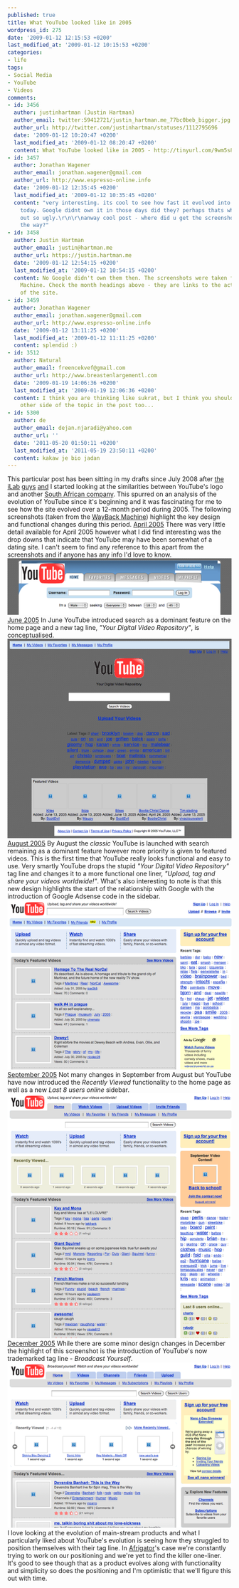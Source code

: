 ```yaml
---
published: true
title: What YouTube looked like in 2005
wordpress_id: 275
date: '2009-01-12 12:15:53 +0200'
last_modified_at: '2009-01-12 10:15:53 +0200'
categories:
- life
tags:
- Social Media
- YouTube
- Videos
comments:
- id: 3456
  author: justinhartman (Justin Hartman)
  author_email: twitter:59412721/justin_hartman.me_77bc0beb_bigger.jpg
  author_url: http://twitter.com/justinhartman/statuses/1112795696
  date: '2009-01-12 10:20:47 +0200'
  last_modified_at: '2009-01-12 08:20:47 +0200'
  content: What YouTube looked like in 2005 - http://tinyurl.com/9wm5s8
- id: 3457
  author: Jonathan Wagener
  author_email: jonathan.wagener@gmail.com
  author_url: http://www.espresso-online.info
  date: '2009-01-12 12:35:45 +0200'
  last_modified_at: '2009-01-12 10:35:45 +0200'
  content: "very interesting. its cool to see how fast it evolved into what it is
    today. Google didnt own it in those days did they? perhaps thats why it started
    out so ugly.\r\n\r\nanway cool post - where did u get the screenshots from by
    the way?"
- id: 3458
  author: Justin Hartman
  author_email: justin@hartman.me
  author_url: https://justin.hartman.me
  date: '2009-01-12 12:54:15 +0200'
  last_modified_at: '2009-01-12 10:54:15 +0200'
  content: No Google didn't own them then. The screenshots were taken from WayBack
    Machine. Check the month headings above - they are links to the actual version
    of the site.
- id: 3459
  author: Jonathan Wagener
  author_email: jonathan.wagener@gmail.com
  author_url: http://www.espresso-online.info
  date: '2009-01-12 13:11:25 +0200'
  last_modified_at: '2009-01-12 11:11:25 +0200'
  content: splendid :)
- id: 3512
  author: Natural
  author_email: freencekvef@gmail.com
  author_url: http://www.breastenlargementl.com
  date: '2009-01-19 14:06:36 +0200'
  last_modified_at: '2009-01-19 12:06:36 +0200'
  content: I think you are thinking like sukrat, but I think you should cover the
    other side of the topic in the post too...
- id: 5300
  author: de
  author_email: dejan.njaradi@yahoo.com
  author_url: ''
  date: '2011-05-20 01:50:11 +0200'
  last_modified_at: '2011-05-19 23:50:11 +0200'
  content: kakaw je bio jadan
---
```

This particular post has been sitting in my drafts since July 2008 after <a href="http://colindaniels.co.za">the</a> <a href="http://gregorrohrig.com">iLab</a> <a href="http://www.barnes.co.za">guys</a> <a href="http://www.robinpietersen.com">and</a> I started looking at the similarities between YouTube's logo and another <a href="http://www.sareunited.com/">South African company</a>. This spurred on an analysis of the evolution of YouTube since it's beginning and it was fascinating for me to see how the site evolved over a 12-month period during 2005.
The following screenshots (taken from the <a href="http://www.archive.org/web/web.php">WayBack Machine</a>) highlight the key design and functional changes during this period.
<a href="http://web.archive.org/web/20050428014715/http://www.youtube.com/">April 2005</a>
There was very little detail available for April 2005 however what I did find interesting was the drop downs that indicate that YouTube may have been somewhat of a dating site. I can't seem to find any reference to this apart from the screenshots and if anyone has any info I'd love to know.
<a href="/assets/images/uploads/2008/07/042005.png"><img src="/assets/images/uploads/2008/07/042005-b.png" alt="April 2005" /></a>
<a href="http://web.archive.org/web/20050614234128/http://www.youtube.com/">June 2005</a>
In June YouTube introduced search as a dominant feature on the home page and a new tag line, <em>"Your Digital Video Repository"</em>, is conceptualised.
<a href="/assets/images/uploads/2008/07/062005.png"><img src="/assets/images/uploads/2008/07/062005-b.png" alt="June 2005" /></a>
<a href="http://web.archive.org/web/20050801002005/http://www.youtube.com/">August 2005</a>
By August the <em>classic</em> YouTube is launched with search remaining as a dominant feature however more priority is given to featured videos. This is the first time that YouTube really looks functional and easy to use. Very smartly YouTube drops the stupid <em>"Your Digital Video Repository"</em> tag line and changes it to a more functional one liner, <em>"Upload, tag and share your videos worldwide!"</em>. What's also interesting to note is that this new design highlights the start of the relationship with Google with the introduction of Google Adsense code in the sidebar.
<a href="/assets/images/uploads/2008/07/082005.png"><img src="/assets/images/uploads/2008/07/082005-b.png" alt="August 2005" /></a>
<a href="http://web.archive.org/web/20050901170944/http://www.youtube.com/">September 2005</a>
Not many changes in September from August but YouTube have now introduced the <em>Recently Viewed</em> functionality to the home page as well as a new <em>Last 8 users online</em> sidebar.
<a href="/assets/images/uploads/2008/07/092005.png"><img src="/assets/images/uploads/2008/07/092005-b.png" alt="September 2005" /></a>
<a href="http://web.archive.org/web/20051231232401/http://www.youtube.com/">December 2005</a>
While there are some minor design changes in December the highlight of this screenshot is the introduction of YouTube's now trademarked tag line - <em>Broadcast Yourself</em>.
<a href="/assets/images/uploads/2008/07/122005.png"><img src="/assets/images/uploads/2008/07/122005-b.png" alt="December 2005" /></a>
I love looking at the evolution of main-stream products and what I particularly liked about YouTube's evolution is seeing how they struggled to position themselves with their tag line. In <a href="http://afrigator.com">Afrigator</a>'s case we're constantly trying to work on our positioning and we're yet to find the killer one-liner. It's good to see though that as a product evolves along with functionality and simplicity so does the positioning and I'm optimistic that we'll figure this out with time.
